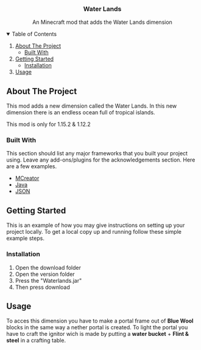 
<!-- PROJECT LOGO -->
<br />
<p align="center">
 
  <h3 align="center">Water Lands</h3>

  <p align="center">
    An Minecraft mod that adds the Water Lands dimension
  </p>
</p>



<!-- TABLE OF CONTENTS -->
<details open="open">
  <summary>Table of Contents</summary>
  <ol>
    <li>
      <a href="#about-the-project">About The Project</a>
      <ul>
        <li><a href="#built-with">Built With</a></li>
      </ul>
    </li>
    <li>
      <a href="#getting-started">Getting Started</a>
      <ul>
        <li><a href="#installation">Installation</a></li>
      </ul>
    </li>
    <li><a href="#usage">Usage</a></li>
  </ol>
</details>



<!-- ABOUT THE PROJECT -->
## About The Project

This mod adds a new dimension called the Water Lands. 
In this new dimension there is an endless ocean full of tropical islands.

This mod is only for 1.15.2 & 1.12.2


### Built With

This section should list any major frameworks that you built your project using. Leave any add-ons/plugins for the acknowledgements section. Here are a few examples.
* [MCreator](https://mcreator.net)
* [Java](https://www.java.com/en)
* [JSON](https://www.json.org/json-en.html)



<!-- GETTING STARTED -->
## Getting Started

This is an example of how you may give instructions on setting up your project locally.
To get a local copy up and running follow these simple example steps.

### Installation

1. Open the download folder
2. Open the version folder
3. Press the "Waterlands.jar"
4. Then press download


<!-- USAGE EXAMPLES -->
## Usage

To acces this dimension you have to make a portal frame out of **Blue Wool** blocks in the same way a nether portal is created.
To light the portal you have to craft the ignitor wich is made by putting a **water bucket** + **Flint & steel** in a crafting table.









